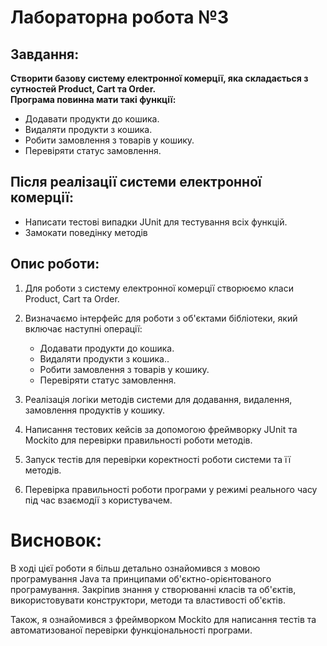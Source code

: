 # Лабораторна робота №3

## Завдання:

**Створити базову систему електронної комерції, яка складається з сутностей Product, Cart та Order.**<br>
**Програма повинна мати такі функції:**

- Додавати продукти до кошика.
- Видаляти продукти з кошика.
- Робити замовлення з товарів у кошику.
- Перевіряти статус замовлення.

## Після реалізації системи електронної комерції:

- Написати тестові випадки JUnit для тестування всіх функцій.
- Замокати поведінку методів

## Опис роботи:

1. Для роботи з  систему електронної комерції створюємо класи Product, Cart та Order.
2. Визначаємо інтерфейс для роботи з об'єктами бібліотеки, який включає наступні операції:
    - Додавати продукти до кошика.
    - Видаляти продукти з кошика..
    - Робити замовлення з товарів у кошику.
    - Перевіряти статус замовлення.

3. Реалізація логіки методів системи для додавання, видалення, замовлення продуктів у кошику.
4. Написання тестових кейсів за допомогою фреймворку JUnit та Mockito для перевірки правильності роботи методів.
5. Запуск тестів для перевірки коректності роботи системи та її методів.
6. Перевірка правильності роботи програми у режимі реального часу під час взаємодії з користувачем.

# Висновок:

В ході цієї роботи я більш детально ознайомився з мовою програмування Java та принципами об'єктно-орієнтованого програмування.
Закріпив знання у створюванні класів та об'єктів, використовувати конструктори, методи та властивості об'єктів.

Також, я ознайомився з фреймворком Mockito для написання тестів та автоматизованої перевірки функціональності програми.
